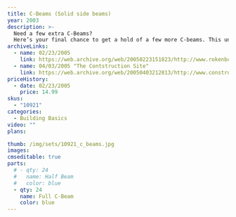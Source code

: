 ```yaml
---
title: C-Beams (Solid side beams)
year: 2003
description: >-
  Need a few extra C-Beams?
  Here’s your final chance to get a hold of a few more C-beams. This unique building beam features 2 solid sides which are great for making walls or a flat driving surface. Bag contains 24 Full C-Beams.
archiveLinks:
  - name: 02/23/2005
    link: https://web.archive.org/web/20050223151823/http://www.rokenbok.com/catalog/pd_bb_10921.html
  - name: 04/03/2005 "The Contstruction Site"
    link: https://web.archive.org/web/20050403212813/http://www.constructiontoys.com/zirokenbok.html
priceHistory:
  - date: 02/23/2005
    price: 14.99
skus:
  - "10921"
categories: 
  - Building Basics
video: ""
plans:

thumb: /img/sets/10921_c_beams.jpg
images:
cmseditable: true
parts:
  # - qty: 24
  #   name: Half Beam
  #   color: blue
  - qty: 24
    name: Full C-Beam
    color: blue
---
```

